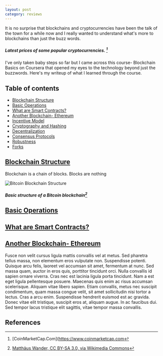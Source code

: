 ```yaml
---
layout: post
category: reviews
---
```


It is no surprise that blockchains and cryptocurrencies have been the talk of the town for a while now and I really wanted to understand what's more to blockchains than just the buzz words.

<script type="text/javascript" src="https://files.coinmarketcap.com/static/widget/coinPriceBlock.js"></script><div id="coinmarketcap-widget-coin-price-block" coins="1,1027,825,74" currency="USD" theme="light" transparent="false" show-symbol-logo="true"></div>
##### Latest prices of some popular cryptocurrencies. [^1]

I've only taken baby steps so far but I came across this course- Blockchain Basics on Coursera that opened my eyes to the technology beyond just the buzzwords. Here's my writeup of what I learned through the course.

## Table of contents
- [Blockchain Structure](#blockchain-structure)
- [Basic Operations](#basic-operations)
- [What are Smart Contracts?](#smart-contracts)
- [Another Blockchain- Ethereum](#ethereum)
- [Incentive Model](#incentive-model)
- [Cryptography and Hashing](#cryptography-and-hashing)
- [Decentralization](#decentralization)
- [Consensus Protocols](#consensus-protocols)
- [Robustness](#robustness)
- [Forks](#forks)

## [Blockchain Structure](#blockchain-structure)

Blockchain is a chain of blocks. Blocks are nothing

![Bitcoin Blockchain Structure](https://upload.wikimedia.org/wikipedia/commons/5/55/Bitcoin_Block_Data.svg)
##### Basic structure of a Bitcoin blockchain[^2]


## [Basic Operations](#basic-operations)



## [What are Smart Contracts?](#smart-contracts)



## [Another Blockchain- Ethereum](#ethereum)

Fusce non velit cursus ligula mattis convallis vel at metus. Sed pharetra tellus massa, non elementum eros vulputate non. Suspendisse potenti. Quisque arcu felis, laoreet vel accumsan sit amet, fermentum at nunc. Sed massa quam, auctor in eros quis, porttitor tincidunt orci. Nulla convallis id sapien ornare viverra. Cras nec est lacinia ligula porta tincidunt. Nam a est eget ligula pellentesque posuere. Maecenas quis enim ac risus accumsan scelerisque. Aliquam vitae libero sapien. Etiam convallis, metus nec suscipit condimentum, quam massa congue velit, sit amet sollicitudin nisi tortor a lectus. Cras a arcu enim. Suspendisse hendrerit euismod est ac gravida. Donec vitae elit tristique, suscipit eros at, aliquam augue. In ac faucibus dui. Sed tempor lacus tristique elit sagittis, vitae tempor massa convallis.

## References

[^1]: [CoinMarketCap.Com](https://www.coinmarketcap.com
[^2]: [Matthäus Wander, CC BY-SA 3.0, via Wikimedia Commons](<https://creativecommons.org/licenses/by-sa/3.0>)
